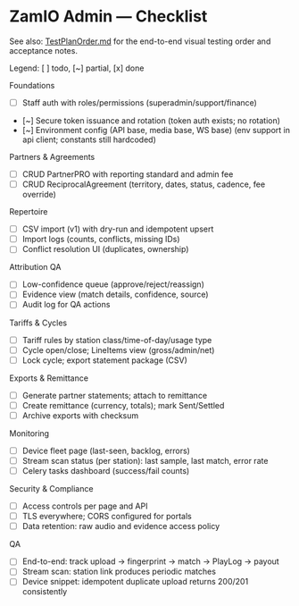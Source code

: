# ZamIO Admin — Checklist

See also: [TestPlanOrder.md](../TestPlanOrder.md) for the end-to-end visual testing order and acceptance notes.

Legend: [ ] todo, [~] partial, [x] done

Foundations
- [ ] Staff auth with roles/permissions (superadmin/support/finance)
- [~] Secure token issuance and rotation (token auth exists; no rotation)
- [~] Environment config (API base, media base, WS base) (env support in api client; constants still hardcoded)

Partners & Agreements
- [ ] CRUD PartnerPRO with reporting standard and admin fee
- [ ] CRUD ReciprocalAgreement (territory, dates, status, cadence, fee override)

Repertoire
- [ ] CSV import (v1) with dry-run and idempotent upsert
- [ ] Import logs (counts, conflicts, missing IDs)
- [ ] Conflict resolution UI (duplicates, ownership)

Attribution QA
- [ ] Low-confidence queue (approve/reject/reassign)
- [ ] Evidence view (match details, confidence, source)
- [ ] Audit log for QA actions

Tariffs & Cycles
- [ ] Tariff rules by station class/time-of-day/usage type
- [ ] Cycle open/close; LineItems view (gross/admin/net)
- [ ] Lock cycle; export statement package (CSV)

Exports & Remittance
- [ ] Generate partner statements; attach to remittance
- [ ] Create remittance (currency, totals); mark Sent/Settled
- [ ] Archive exports with checksum

Monitoring
- [ ] Device fleet page (last-seen, backlog, errors)
- [ ] Stream scan status (per station): last sample, last match, error rate
- [ ] Celery tasks dashboard (success/fail counts)

Security & Compliance
- [ ] Access controls per page and API
- [ ] TLS everywhere; CORS configured for portals
- [ ] Data retention: raw audio and evidence access policy

QA
- [ ] End-to-end: track upload → fingerprint → match → PlayLog → payout
- [ ] Stream scan: station link produces periodic matches
- [ ] Device snippet: idempotent duplicate upload returns 200/201 consistently
